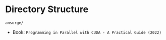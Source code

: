 # Directory Structure
`ansorge/`
- Book: `Programming in Parallel with CUDA - A Practical Guide (2022)`